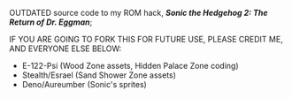 OUTDATED source code to my ROM hack, ***Sonic the Hedgehog 2: The Return of Dr. Eggman***;

IF YOU ARE GOING TO FORK THIS FOR FUTURE USE, PLEASE CREDIT ME, AND EVERYONE ELSE BELOW:
* E-122-Psi (Wood Zone assets, Hidden Palace Zone coding)
* Stealth/Esrael (Sand Shower Zone assets)
* Deno/Aureumber (Sonic's sprites)
